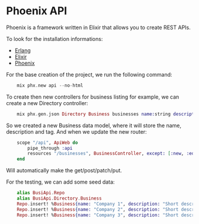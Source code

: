 # Phoenix API
Phoenix is a framework written in Elixir that allows you to create REST APIs.

To look for the installation informations:
- [Erlang](https://www.erlang.org/downloads)
- [Elixir](https://elixir-lang.org/install.html)
- [Phoenix](https://hexdocs.pm/phoenix/installation.html)

For the base creation of the project, we run the following command:
```elixir
    mix phx.new api --no-html
```

To create then new controllers for business listing for example, we can create a new Directory controller:
```elixir
    mix phx.gen.json Directory Business businesses name:string description:text tag:string
```
So we created a new Business data model, where it will store the name, description and tag.
And when we update the new router:
```elixir
    scope "/api", ApiWeb do
        pipe_through :api
        resources "/businesses", BusinessController, except: [:new, :edit]
    end
```
Will automatically make the get/post/patch/put.

For the testing, we can add some seed data:
```elixir
    alias BusiApi.Repo
    alias BusiApi.Directory.Business
    Repo.insert! %Business{name: "Company 1", description: "Short description ...", tag: "IT, Software"}
    Repo.insert! %Business{name: "Company 2", description: "Short description ...", tag: "Marketing"}
    Repo.insert! %Business{name: "Company 3", description: "Short description ...", tag: "Accounting"}
```
